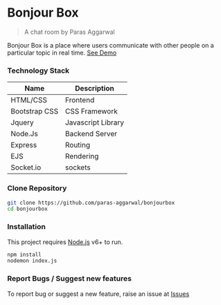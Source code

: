 # Bonjour Box
> A chat room by Paras Aggarwal

Bonjour Box is a place where users communicate with other people on a particular topic in real time.
[See Demo](http://bonjourbox.herokuapp.com/)

### Technology Stack

| Name | Description |
| ------ | ------ |
| HTML/CSS | Frontend |
| Bootstrap CSS | CSS Framework |
| Jquery | Javascript Library|
| Node.Js | Backend Server |
| Express | Routing |
| EJS | Rendering |
| Socket.io | sockets |

### Clone Repository

```sh
git clone https://github.com/paras-aggarwal/bonjourbox
cd bonjourbox
```

### Installation
This project requires [Node.js](https://nodejs.org/) v6+ to run.

```sh
npm install
nodemon index.js
```

### Report Bugs / Suggest new features
To report bug or suggest a new feature, raise an issue at [Issues](https://github.com/paras-aggarwal/bonjourbox/issues)
